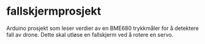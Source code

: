 # fallskjermprosjekt
Arduino prosjekt som leser verdier av en BME680 trykkmåler for å detektere fall av drone. Dette skal utløse en fallskjerm ved å rotere en servo.
